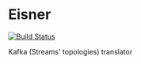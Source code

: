 # Eisner
[![Build Status](https://travis-ci.org/laserdisc-io/eisner.svg?branch=master)](https://travis-ci.org/laserdisc-io/eisner)

Kafka (Streams' topologies) translator
